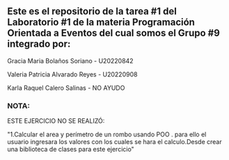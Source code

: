 ## Este es el repositorio de la tarea #1 del Laboratorio #1 de la materia Programación Orientada a Eventos del cual somos el Grupo #9 integrado por:

Gracia Maria Bolaños Soriano - U20220842

Valeria Patricia Alvarado Reyes - U20220908

 Karla Raquel Calero Salinas - NO AYUDO 

### NOTA:

ESTE EJERCICIO NO SE REALIZÓ:

"1.Calcular el area y perímetro de un rombo usando POO . para ello el usuario ingresara los valores con los cuales se hara el calculo.Desde crear una biblioteca de clases para este ejercicio"
